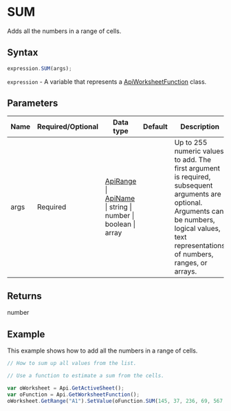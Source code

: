 # SUM

Adds all the numbers in a range of cells.

## Syntax

```javascript
expression.SUM(args);
```

`expression` - A variable that represents a [ApiWorksheetFunction](../ApiWorksheetFunction.md) class.

## Parameters

| **Name** | **Required/Optional** | **Data type** | **Default** | **Description** |
| ------------- | ------------- | ------------- | ------------- | ------------- |
| args | Required | [ApiRange](../../ApiRange/ApiRange.md) \| [ApiName](../../ApiName/ApiName.md) \| string \| number \| boolean \| array |  | Up to 255 numeric values to add. The first argument is required, subsequent arguments are optional. Arguments can be numbers, logical values, text representations of numbers, ranges, or arrays. |

## Returns

number

## Example

This example shows how to add all the numbers in a range of cells.

```javascript editor-xlsx
// How to sum up all values from the list.

// Use a function to estimate a sum from the cells.

var oWorksheet = Api.GetActiveSheet();
var oFunction = Api.GetWorksheetFunction();
oWorksheet.GetRange("A1").SetValue(oFunction.SUM(145, 37, 236, 69, 567, 92));
```
